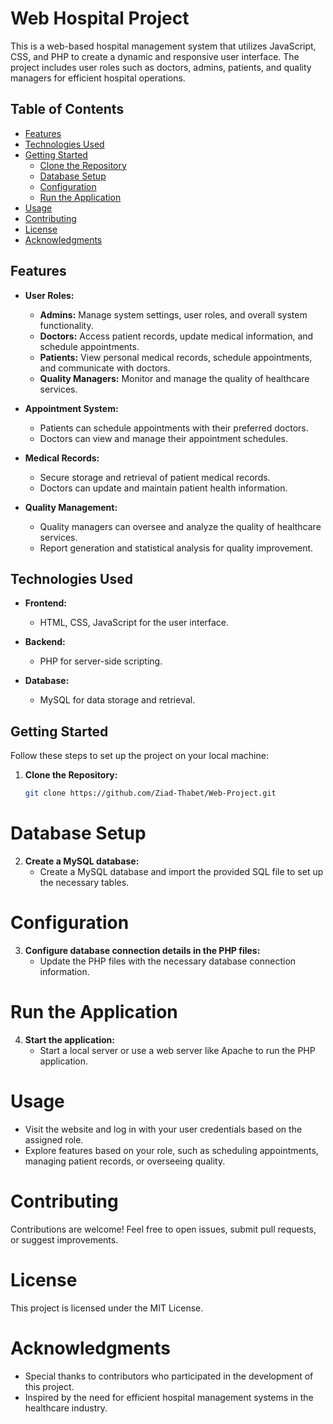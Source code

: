 # Web Hospital Project

This is a web-based hospital management system that utilizes JavaScript, CSS, and PHP to create a dynamic and responsive user interface. The project includes user roles such as doctors, admins, patients, and quality managers for efficient hospital operations.
## Table of Contents
- [Features](#features)
- [Technologies Used](#technologies-used)
- [Getting Started](#getting-started)
  - [Clone the Repository](#clone-the-repository)
  - [Database Setup](#database-setup)
  - [Configuration](#configuration)
  - [Run the Application](#run-the-application)
- [Usage](#usage)
- [Contributing](#contributing)
- [License](#license)
- [Acknowledgments](#acknowledgments)

## Features

- **User Roles:**
  - **Admins:** Manage system settings, user roles, and overall system functionality.
  - **Doctors:** Access patient records, update medical information, and schedule appointments.
  - **Patients:** View personal medical records, schedule appointments, and communicate with doctors.
  - **Quality Managers:** Monitor and manage the quality of healthcare services.

- **Appointment System:**
  - Patients can schedule appointments with their preferred doctors.
  - Doctors can view and manage their appointment schedules.

- **Medical Records:**
  - Secure storage and retrieval of patient medical records.
  - Doctors can update and maintain patient health information.

- **Quality Management:**
  - Quality managers can oversee and analyze the quality of healthcare services.
  - Report generation and statistical analysis for quality improvement.

## Technologies Used

- **Frontend:**
  - HTML, CSS, JavaScript for the user interface.

- **Backend:**
  - PHP for server-side scripting.

- **Database:**
  - MySQL for data storage and retrieval.

## Getting Started

Follow these steps to set up the project on your local machine:

1. **Clone the Repository:**
   ```bash
   git clone https://github.com/Ziad-Thabet/Web-Project.git
# Database Setup

2. **Create a MySQL database:**
   - Create a MySQL database and import the provided SQL file to set up the necessary tables.

# Configuration

3. **Configure database connection details in the PHP files:**
   - Update the PHP files with the necessary database connection information.

# Run the Application

4. **Start the application:**
   - Start a local server or use a web server like Apache to run the PHP application.

# Usage

- Visit the website and log in with your user credentials based on the assigned role.
- Explore features based on your role, such as scheduling appointments, managing patient records, or overseeing quality.

# Contributing

Contributions are welcome! Feel free to open issues, submit pull requests, or suggest improvements.

# License

This project is licensed under the MIT License.

# Acknowledgments

- Special thanks to contributors who participated in the development of this project.
- Inspired by the need for efficient hospital management systems in the healthcare industry.
